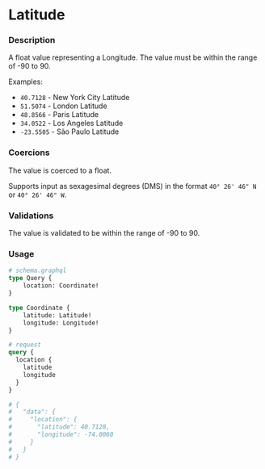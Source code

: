 # Latitude

### Description

A float value representing a Longitude. The value must be within the range of -90 to 90.

Examples:

- `40.7128` - New York City Latitude
- `51.5074` - London Latitude
- `48.8566` - Paris Latitude
- `34.0522` - Los Angeles Latitude
- `-23.5505` - São Paulo Latitude

### Coercions

The value is coerced to a float.

Supports input as sexagesimal degrees (DMS) in the format `40° 26' 46" N` or `40° 26' 46" W`.

### Validations

The value is validated to be within the range of -90 to 90.

### Usage

```graphql
# schema.graphql
type Query {
    location: Coordinate!
}

type Coordinate {
    latitude: Latitude!
    longitude: Longitude!
}
```

```graphql
# request
query {
  location {
    latitude
    longitude
  }
}

# {
#   "data": {
#     "location": {
#       "latitude": 40.7128,
#       "longitude": -74.0060
#     }
#   }
# }
```

